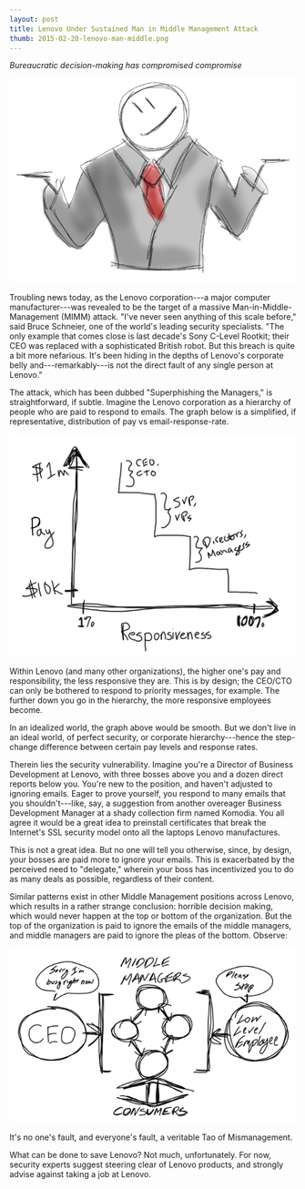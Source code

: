 ```yaml
---
layout: post
title: Lenovo Under Sustained Man in Middle Management Attack
thumb: 2015-02-20-lenovo-man-middle.png
---
```


*Bureaucratic decision-making has compromised compromise*

![Whoops](/assets/2015-02-20-lenovo-man-middle.png)

Troubling news today, as the Lenovo corporation---a major computer manufacturer---was revealed to be the target of a massive Man-in-Middle-Management (MIMM) attack. "I've never seen anything of this scale before," said Bruce Schneier, one of the world's leading security specialists. "The only example that comes close is last decade's Sony C-Level Rootkit; their CEO was replaced with a sophisticated British robot. But this breach is quite a bit more nefarious. It's been hiding in the depths of Lenovo's corporate belly and---remarkably---is not the direct fault of any single person at Lenovo."

The attack, which has been dubbed "Superphishing the Managers," is straightforward, if subtle. Imagine the Lenovo corporation as a hierarchy of people who are paid to respond to emails. The graph below is a simplified, if representative, distribution of pay vs email-response-rate.

![More money, less emails](/assets/2015-02-20-lenovo-man-middle-2.png)

Within Lenovo (and many other organizations), the higher one's pay and responsibility, the less responsive they are. This is by design; the CEO/CTO can only be bothered to respond to priority messages, for example. The further down you go in the hierarchy, the more responsive employees become.

In an idealized world, the graph above would be smooth. But we don't live in an ideal world, of perfect security, or corporate hierarchy---hence the step-change difference between certain pay levels and response rates.

Therein lies the security vulnerability. Imagine you're a Director of Business Development at Lenovo, with three bosses above you and a dozen direct reports below you. You're new to the position, and haven't adjusted to ignoring emails. Eager to prove yourself, you respond to many emails that you shouldn't---like, say, a suggestion from another overeager Business Development Manager at a shady collection firm named Komodia. You all agree it would be a great idea to preinstall certificates that break the Internet's SSL security model onto all the laptops Lenovo manufactures.

This is not a great idea. But no one will tell you otherwise, since, by design, your bosses are paid more to ignore your emails. This is exacerbated by the perceived need to "delegate," wherein your boss has incentivized you to do as many deals as possible, regardless of their content.

Similar patterns exist in other Middle Management positions across Lenovo, which results in a rather strange conclusion: horrible decision making, which would never happen at the top or bottom of the organization. But the top of the organization is paid to ignore the emails of the middle managers, and middle managers are paid to ignore the pleas of the bottom. Observe:

![Stuck in the middle with you](/assets/2015-02-20-lenovo-man-middle-3.png)

It's no one's fault, and everyone's fault, a veritable Tao of Mismanagement.

What can be done to save Lenovo? Not much, unfortunately. For now, security experts suggest steering clear of Lenovo products, and strongly advise against taking a job at Lenovo.
